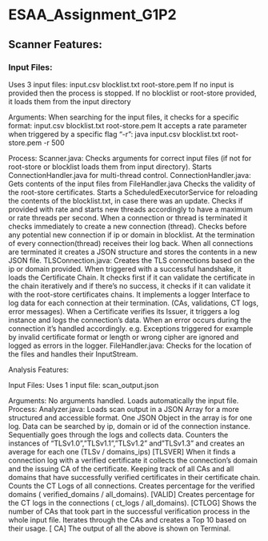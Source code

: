 # ESAA_Assignment_G1P2

## Scanner Features:

### Input Files:
Uses 3 input files:
input.csv 	blocklist.txt 	   root-store.pem
If no input is provided then the process is stopped.
If no blocklist or root-store provided, it loads them from the input directory

Arguments:
When searching for the input files, it checks for a specific format:
input.csv 	blocklist.txt 	   root-store.pem
It accepts a rate parameter when triggered by a specific flag “-r”:
java input.csv blocklist.txt root-store.pem -r 500

Process:
Scanner.java:
Checks arguments for correct input files (if not for root-store or blocklist loads them from input directory).
Starts ConnectionHandler.java for multi-thread control.
ConnectionHandler.java:
Gets contents of the input files from FileHandler.java
Checks the validity of  the root-store certificates.
Starts a ScheduledExecutorService for reloading the contents of the blocklist.txt, in case there was an update.
Checks if provided with rate and starts new threads accordingly to have a maximum or rate threads per second. When a connection or thread is terminated it checks immediately to create a new connection (thread).
Checks before any potential new connection if ip or domain in blocklist.
At the termination of every connection(thread) receives their log back. When all connections are terminated it creates a JSON structure and stores the contents in a new JSON file.
TLSConnection.java:
Creates the TLS connections based on the ip or domain provided.
When triggered with a successful handshake, it loads the Certificate Chain. It checks first if it can validate the certificate in the chain iteratively and if there’s no success, it checks if it can validate it with the root-store certificates chains. It implements a logger Interface to log data for each connection at their termination. (CAs, validations, CT logs, error messages).
When a Certificate verifies its Issuer, it triggers a log instance and logs the connection’s data.
When an error occurs during the connection it’s handled accordingly. e.g. Exceptions triggered for example by invalid certificate format or length or wrong cipher are ignored and logged as errors in the logger.
FileHandler.java:
Checks for the location of the files and handles their InputStream.


Analysis Features:

Input Files:
Uses 1 input file:
scan_output.json

Arguments:
No arguments handled. Loads automatically the input file.
Process:
Analyzer.java:
Loads scan output in a JSON Array for a more structured and accessible format.
One JSON Object in the array is for one log. Data can be searched by ip, domain or id of the connection instance.
Sequentially goes through the logs and collects data.
Counters the instances of “TLSv1.0”,”TLSv1.1”,”TLSv1.2” and”TLSv1.3” and creates an average for each one (TLSv / domains_ips) [TLSVER]
When it finds a connection log with a verified certificate it collects the connection’s domain and the issuing CA of the certificate. Keeping track of all CAs and all domains that have successfully verified certificates in their certificate chain.
Counts the CT Logs of all connections.
Creates percentage for the verified domains ( verified_domains / all_domains). [VALID]
Creates percentage for the CT logs in the connections ( ct_logs / all_domains). [CTLOG]
Shows the number of CAs that took part in the successful verification process in the whole input file.
Iterates through the CAs and creates a Top 10 based on their usage. [ CA]
The output of all the above is shown on Terminal.
